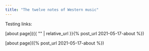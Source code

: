 ```yaml
---
title: "The twelve notes of Western music"
---
```


Testing links:

[about page]({{ "" | relative_url }}{% post_url 2021-05-17-about %}) 

[about page]({% post_url 2021-05-17-about %}) 

